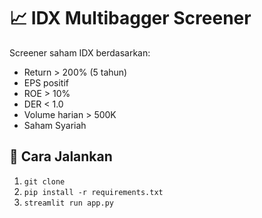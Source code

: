 # 📈 IDX Multibagger Screener

Screener saham IDX berdasarkan:
- Return > 200% (5 tahun)
- EPS positif
- ROE > 10%
- DER < 1.0
- Volume harian > 500K
- Saham Syariah

## 🔧 Cara Jalankan
1. `git clone`
2. `pip install -r requirements.txt`
3. `streamlit run app.py`
